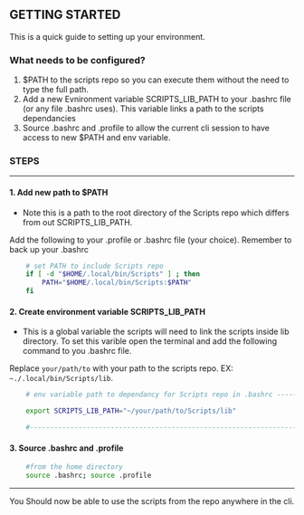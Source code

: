 ## GETTING STARTED

This is a quick guide to setting up your environment. 

### What needs to be configured?
1. $PATH to the scripts repo so you can execute them without the need to type the full path.
2. Add a new Evnironment variable SCRIPTS_LIB_PATH to your .bashrc file (or any file .bashrc uses). This variable links a path to the scripts dependancies
3. Source .bashrc and .profile to allow the current cli session to have access to new $PATH and env variable.

### STEPS
----

#### 1. Add new path to $PATH
- Note this is a path to the root directory of the Scripts 
repo which differs from out SCRIPTS_LIB_PATH.

Add the following to your .profile or .bashrc file (your choice). Remember to back up your .bashrc
```bash
    # set PATH to include Scripts repo
    if [ -d "$HOME/.local/bin/Scripts" ] ; then
        PATH="$HOME/.local/bin/Scripts:$PATH"
    fi
```

#### 2. Create environment variable SCRIPTS_LIB_PATH
- This is a global variable the scripts will need to link the scripts inside lib directory.
To set this varible open the terminal and add the following command to you .bashrc file.

Replace `your/path/to` with your path to the scripts repo. EX: `~./.local/bin/Scripts/lib`. 
```bash
    # env variable path to dependancy for Scripts repo in .bashrc ----------------

    export SCRIPTS_LIB_PATH="~/your/path/to/Scripts/lib"

    #-----------------------------------------------------------------------------
```

#### 3. Source .bashrc and .profile 
```bash
    #from the home directory
    source .bashrc; source .profile
```  
----
You Should now be able to use the scripts from the repo anywhere in the cli.
